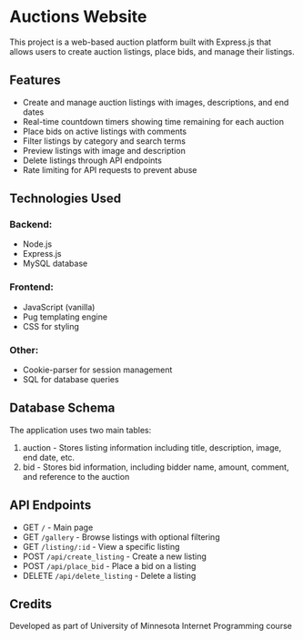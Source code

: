 # Auctions Website
This project is a web-based auction platform built with Express.js that allows users to create auction listings, place bids, and manage their listings.

## Features
- Create and manage auction listings with images, descriptions, and end dates
- Real-time countdown timers showing time remaining for each auction
- Place bids on active listings with comments
- Filter listings by category and search terms
- Preview listings with image and description
- Delete listings through API endpoints
- Rate limiting for API requests to prevent abuse

## Technologies Used
### Backend:
- Node.js
- Express.js
- MySQL database
### Frontend:
- JavaScript (vanilla)
- Pug templating engine
- CSS for styling
### Other:
- Cookie-parser for session management
- SQL for database queries

## Database Schema
The application uses two main tables:
1. auction - Stores listing information including title, description, image, end date, etc.
2. bid - Stores bid information, including bidder name, amount, comment, and reference to the auction
   
## API Endpoints
- GET `/` - Main page
- GET `/gallery` - Browse listings with optional filtering
- GET `/listing/:id` - View a specific listing
- POST `/api/create_listing` - Create a new listing
- POST `/api/place_bid` - Place a bid on a listing
- DELETE `/api/delete_listing` - Delete a listing

## Credits
Developed as part of University of Minnesota Internet Programming course
